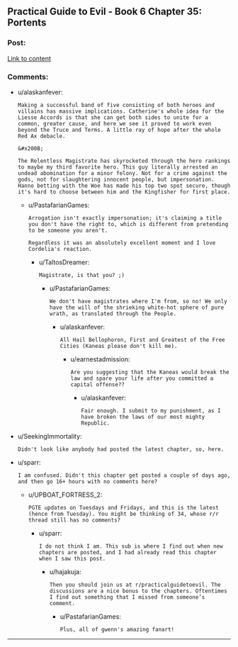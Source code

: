 ## Practical Guide to Evil - Book 6 Chapter 35: Portents

### Post:

[Link to content](https://practicalguidetoevil.wordpress.com/2020/06/16/chapter-35-portents/)

### Comments:

- u/alaskanfever:
  ```
  Making a successful band of five consisting of both heroes and villains has massive implications. Catherine's whole idea for the Liesse Accords is that she can get both sides to unite for a common, greater cause, and here we see it proved to work even beyond the Truce and Terms. A little ray of hope after the whole Red Ax debacle.

  &#x200B;

  The Relentless Magistrate has skyrocketed through the hero rankings to maybe my third favorite hero. This guy literally arrested an undead abomination for a minor felony. Not for a crime against the gods, not for slaughtering innocent people, but impersonation. Hanno betting with the Woe has made his top two spot secure, though it's hard to choose between him and the Kingfisher for first place.
  ```

  - u/PastafarianGames:
    ```
    Arrogation isn't exactly impersonation; it's claiming a title you don't have the right to, which is different from pretending to be someone you aren't.

    Regardless it was an absolutely excellent moment and I love Cordelia's reaction.
    ```

    - u/TaltosDreamer:
      ```
      Magistrate, is that you? ;)
      ```

      - u/PastafarianGames:
        ```
        We don't have magistrates where I'm from, so no! We only have the will of the shrieking white-hot sphere of pure wrath, as translated through the People.
        ```

        - u/alaskanfever:
          ```
          All Hail Bellophoron, First and Greatest of the Free Cities (Kaneas please don't kill me).
          ```

          - u/earnestadmission:
            ```
            Are you suggesting that the Kaneas would break the law and spare your life after you committed a capital offense??
            ```

            - u/alaskanfever:
              ```
              Fair enough. I submit to my punishment, as I have broken the laws of our most mighty Republic.
              ```

- u/SeekingImmortality:
  ```
  Didn't look like anybody had posted the latest chapter, so, here.
  ```

- u/sparr:
  ```
  I am confused. Didn't this chapter get posted a couple of days ago, and then go 16+ hours with no comments here?
  ```

  - u/UPBOAT_FORTRESS_2:
    ```
    PGTE updates on Tuesdays and Fridays, and this is the latest (hence from Tuesday). You might be thinking of 34, whose r/r thread still has no comments?
    ```

    - u/sparr:
      ```
      I do not think I am. This sub is where I find out when new chapters are posted, and I had already read this chapter when I saw this post.
      ```

      - u/hajakuja:
        ```
        Then you should join us at r/practicalguidetoevil. The discussions are a nice bonus to the chapters. Oftentimes I find out something that I missed from someone’s comment.
        ```

        - u/PastafarianGames:
          ```
          Plus, all of gwenn's amazing fanart!
          ```

---

